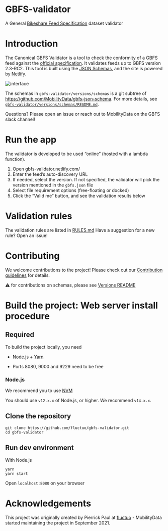 # GBFS-validator

A General [Bikeshare Feed Specification](https://github.com/NABSA/gbfs) dataset validator

# Introduction

The Canonical GBFS Validator is a tool to check the conformity of a GBFS feed against the [official specification](https://github.com/NABSA/gbfs/blob/master/gbfs.md).
It validates feeds up to GBFS version 2.3-RC2.
This tool is built using the [JSON Schemas](https://github.com/MobilityData/gbfs-json-schema), and the site is powered by [Netlify](https://www.netlify.com/).

![interface](https://user-images.githubusercontent.com/63653518/138286224-b0b23dca-d87e-45e8-b58a-e6a4a37ad773.png)

The schemas in `gbfs-validator/versions/schemas` is a git subtree of https://github.com/MobilityData/gbfs-json-schema. For more details, see [`gbfs-validator/versions/schemas/README.md`](https://github.com/MobilityData/gbfs-validator/tree/master/gbfs-validator/versions).

Questions? Please open an issue or reach out to MobilityData on the GBFS slack channel!

# Run the app

The validator is developed to be used “online” (hosted with a lambda function).

1.  Open gbfs-validator.netlify.com/
2.  Enter the feed’s auto-discovery URL
3.  If needed, select the version. If not specified, the validator will pick the version mentioned in the `gbfs.json` file
4.  Select file requirement options (free-floating or docked)
5.  Click the “Valid me” button, and see the validation results below

# Validation rules

The validation rules are listed in [RULES.md](/RULES.md)
Have a suggestion for a new rule? Open an issue!

# Contributing

We welcome contributions to the project! Please check out our [Contribution guidelines](/CONTRIBUTING.md) for details.

:warning: for contributions on schemas, please see [Versions README](gbfs-validator/versions/README.md)

# Build the project: Web server install procedure

## Required

To build the project locally, you need

- [Node.js](https://nodejs.org/en/download/) + [Yarn](https://classic.yarnpkg.com/en/docs/install/)

- Ports 8080, 9000 and 9229 need to be free

### Node.js

We recommend you to use [NVM](https://github.com/nvm-sh/nvm#installing-and-updating)

You should use `v12.x.x` of Node.js, or higher. We recommend `v14.x.x`.

## Clone the repository

```shell
git clone https://github.com/fluctuo/gbfs-validator.git
cd gbfs-validator
```

## Run dev environment

With Node.js

```shell
yarn
yarn start
```

Open `localhost:8080` on your browser

# Acknowledgements

This project was originally created by Pierrick Paul at [fluctuo](https://fluctuo.com/) - MobilityData started maintaining the project in September 2021.
